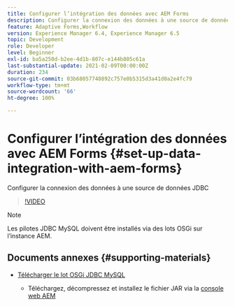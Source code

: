 ```yaml
---
title: Configurer l’intégration des données avec AEM Forms
description: Configurer la connexion des données à une source de données JDBC
feature: Adaptive Forms,Workflow
version: Experience Manager 6.4, Experience Manager 6.5
topic: Development
role: Developer
level: Beginner
exl-id: ba5a250d-b2ee-4d1b-807c-e144b805c61a
last-substantial-update: 2021-02-09T00:00:00Z
duration: 234
source-git-commit: 03b68057748892c757e0b5315d3a41d0a2e4fc79
workflow-type: tm+mt
source-wordcount: '66'
ht-degree: 100%

---
```


# Configurer l’intégration des données avec AEM Forms {#set-up-data-integration-with-aem-forms}

Configurer la connexion des données à une source de données JDBC

>[!VIDEO](https://video.tv.adobe.com/v/17724?quality=12&learn=on)

>[!NOTE]
>
>Les pilotes JDBC MySQL doivent être installés via des lots OSGi sur l’instance AEM.

## Documents annexes {#supporting-materials}

* [Télécharger le lot OSGi JDBC MySQL](https://dev.mysql.com/downloads/connector/j/)

   * Téléchargez, décompressez et installez le fichier JAR via la [console web AEM](http://localhost:4502/system/console/bundles)
